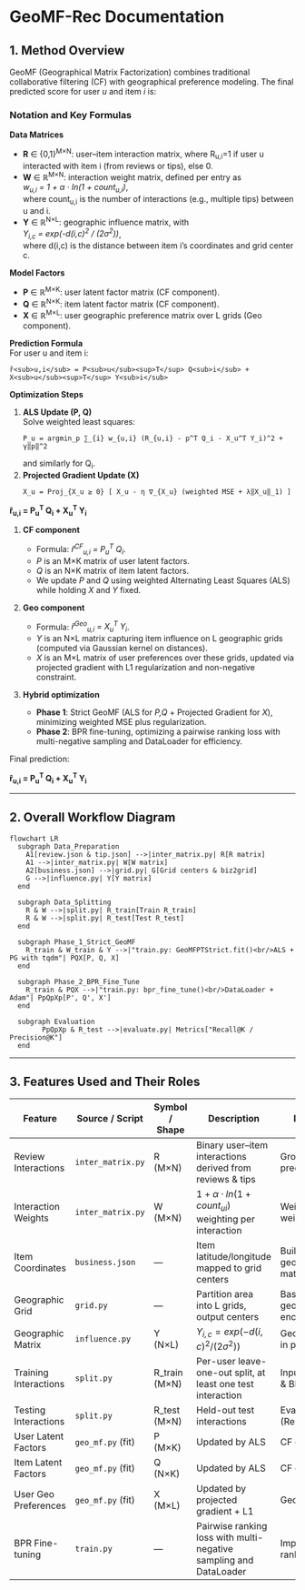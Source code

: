# GeoMF-Rec Documentation

## 1. Method Overview

GeoMF (Geographical Matrix Factorization) combines traditional collaborative filtering (CF) with geographical preference modeling. The final predicted score for user _u_ and item _i_ is:

### Notation and Key Formulas

**Data Matrices**  
- **R** ∈ {0,1}<sup>M×N</sup>: user–item interaction matrix, where R<sub>u,i</sub>=1 if user u interacted with item i (from reviews or tips), else 0.  
- **W** ∈ ℝ<sup>M×N</sup>: interaction weight matrix, defined per entry as  
  *w<sub>u,i</sub> = 1 + α · ln(1 + count<sub>u,i</sub>)*,  
  where count<sub>u,i</sub> is the number of interactions (e.g., multiple tips) between u and i.  
- **Y** ∈ ℝ<sup>N×L</sup>: geographic influence matrix, with  
  *Y<sub>i,c</sub> = exp(-d(i,c)<sup>2</sup> / (2σ<sup>2</sup>))*,  
  where d(i,c) is the distance between item i’s coordinates and grid center c.

**Model Factors**  
- **P** ∈ ℝ<sup>M×K</sup>: user latent factor matrix (CF component).  
- **Q** ∈ ℝ<sup>N×K</sup>: item latent factor matrix (CF component).  
- **X** ∈ ℝ<sup>M×L</sup>: user geographic preference matrix over L grids (Geo component).

**Prediction Formula**  
For user u and item i:  
```
r̂<sub>u,i</sub> = P<sub>u</sub><sup>T</sup> Q<sub>i</sub> + X<sub>u</sub><sup>T</sup> Y<sub>i</sub>
```

**Optimization Steps**  
1. **ALS Update (P, Q)**  
   Solve weighted least squares:  
   ```
   P_u = argmin_p ∑_{i} w_{u,i} (R_{u,i} - p^T Q_i - X_u^T Y_i)^2 + γ‖p‖^2
   ```
   and similarly for Q<sub>i</sub>.  
2. **Projected Gradient Update (X)**  
   ```
   X_u = Proj_{X_u ≥ 0} [ X_u - η ∇_{X_u} (weighted MSE + λ‖X_u‖_1) ]
   ```

**r̂<sub>u,i</sub> = P<sub>u</sub><sup>T</sup> Q<sub>i</sub> + X<sub>u</sub><sup>T</sup> Y<sub>i</sub>**

1. **CF component**  
   - Formula: *r̂<sup>CF</sup><sub>u,i</sub> = P<sub>u</sub><sup>T</sup> Q<sub>i</sub>*.  
   - _P_ is an M×K matrix of user latent factors.  
   - _Q_ is an N×K matrix of item latent factors.  
   - We update _P_ and _Q_ using weighted Alternating Least Squares (ALS) while holding _X_ and _Y_ fixed.

2. **Geo component**  
   - Formula: *r̂<sup>Geo</sup><sub>u,i</sub> = X<sub>u</sub><sup>T</sup> Y<sub>i</sub>*.  
   - _Y_ is an N×L matrix capturing item influence on L geographic grids (computed via Gaussian kernel on distances).  
   - _X_ is an M×L matrix of user preferences over these grids, updated via projected gradient with L1 regularization and non-negative constraint.

3. **Hybrid optimization**  
   - **Phase 1**: Strict GeoMF (ALS for _P,Q_ + Projected Gradient for _X_), minimizing weighted MSE plus regularization.  
   - **Phase 2**: BPR fine-tuning, optimizing a pairwise ranking loss with multi-negative sampling and DataLoader for efficiency.

Final prediction:
  
**r̂<sub>u,i</sub> = P<sub>u</sub><sup>T</sup> Q<sub>i</sub> + X<sub>u</sub><sup>T</sup> Y<sub>i</sub>**

---

## 2. Overall Workflow Diagram

```mermaid
flowchart LR
  subgraph Data_Preparation
    A1[review.json & tip.json] -->|inter_matrix.py| R[R matrix]
    A1 -->|inter_matrix.py| W[W matrix]
    A2[business.json] -->|grid.py| G[Grid centers & biz2grid]
    G -->|influence.py| Y[Y matrix]
  end

  subgraph Data_Splitting
    R & W -->|split.py| R_train[Train R_train]
    R & W -->|split.py| R_test[Test R_test]
  end

  subgraph Phase_1_Strict_GeoMF
    R_train & W_train & Y -->|"train.py: GeoMFPTStrict.fit()<br/>ALS + PG with tqdm"| PQX[P, Q, X]
  end

  subgraph Phase_2_BPR_Fine_Tune
    R_train & PQX -->|"train.py: bpr_fine_tune()<br/>DataLoader + Adam"| PpQpXp[P', Q', X']
  end

  subgraph Evaluation
        PpQpXp & R_test -->|evaluate.py| Metrics["Recall@K / Precision@K"]
  end
```

---

## 3. Features Used and Their Roles

| Feature               | Source / Script         | Symbol / Shape | Description                                                       | Model Role                         |
|-----------------------|-------------------------|----------------|-------------------------------------------------------------------|------------------------------------|
| Review Interactions   | `inter_matrix.py`       | R (M×N)        | Binary user–item interactions derived from reviews & tips         | Ground truth for prediction        |
| Interaction Weights   | `inter_matrix.py`       | W (M×N)        | $1 + α·ln(1 + count_{ui})$ weighting per interaction              | Weights in weighted ALS            |
| Item Coordinates      | `business.json`         | —              | Item latitude/longitude mapped to grid centers                    | Building geographic matrix Y       |
| Geographic Grid       | `grid.py`               | —              | Partition area into L grids, output centers                       | Basis for geographic encoding      |
| Geographic Matrix     | `influence.py`          | Y (N×L)        | $Y_{i,c}=exp(-d(i,c)^2/(2σ^2))$                                   | Geo component in prediction        |
| Training Interactions | `split.py`              | R_train (M×N)  | Per-user leave-one-out split, at least one test interaction       | Input for GeoMF & BPR training     |
| Testing Interactions  | `split.py`              | R_test (M×N)   | Held-out test interactions                                        | Evaluation (Recall/Precision)      |
| User Latent Factors   | `geo_mf.py` (fit)       | P (M×K)        | Updated by ALS                                                    | CF component                       |
| Item Latent Factors   | `geo_mf.py` (fit)       | Q (N×K)        | Updated by ALS                                                    | CF component                       |
| User Geo Preferences  | `geo_mf.py` (fit)       | X (M×L)        | Updated by projected gradient + L1                                | Geo component                      |
| BPR Fine-tuning       | `train.py`              | —              | Pairwise ranking loss with multi-negative sampling and DataLoader | Improves Top-K ranking             |